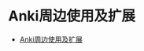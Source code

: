 # Anki周边使用及扩展

<!--ts-->
* [Anki周边使用及扩展](#anki周边使用及扩展)

<!-- Created by https://github.com/ekalinin/github-markdown-toc -->
<!-- Added by: runner, at: Wed Aug 31 09:03:59 UTC 2022 -->

<!--te-->

